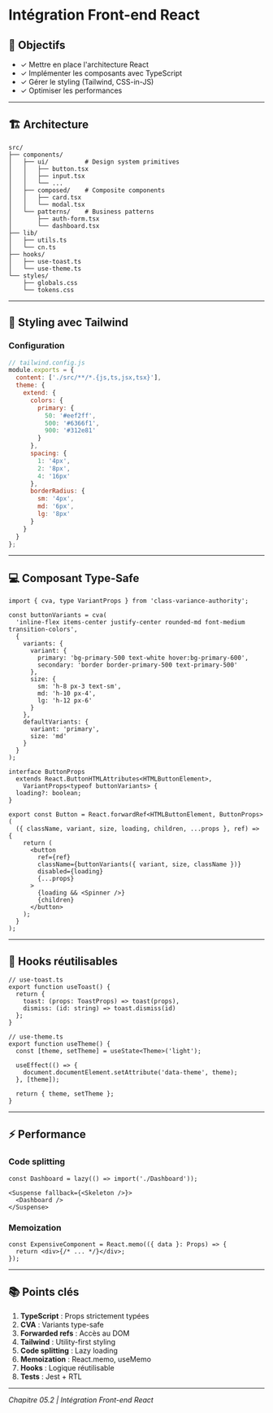 # Intégration Front-end React

## 🎯 Objectifs

- ✓ Mettre en place l'architecture React
- ✓ Implémenter les composants avec TypeScript
- ✓ Gérer le styling (Tailwind, CSS-in-JS)
- ✓ Optimiser les performances

---

## 🏗️ Architecture

```
src/
├── components/
│   ├── ui/          # Design system primitives
│   │   ├── button.tsx
│   │   ├── input.tsx
│   │   └── ...
│   ├── composed/    # Composite components
│   │   ├── card.tsx
│   │   └── modal.tsx
│   └── patterns/    # Business patterns
│       ├── auth-form.tsx
│       └── dashboard.tsx
├── lib/
│   ├── utils.ts
│   └── cn.ts
├── hooks/
│   ├── use-toast.ts
│   └── use-theme.ts
└── styles/
    ├── globals.css
    └── tokens.css
```

---

## 🎨 Styling avec Tailwind

### Configuration

```js
// tailwind.config.js
module.exports = {
  content: ['./src/**/*.{js,ts,jsx,tsx}'],
  theme: {
    extend: {
      colors: {
        primary: {
          50: '#eef2ff',
          500: '#6366f1',
          900: '#312e81'
        }
      },
      spacing: {
        1: '4px',
        2: '8px',
        4: '16px'
      },
      borderRadius: {
        sm: '4px',
        md: '6px',
        lg: '8px'
      }
    }
  }
};
```

---

## 💻 Composant Type-Safe

```tsx
import { cva, type VariantProps } from 'class-variance-authority';

const buttonVariants = cva(
  'inline-flex items-center justify-center rounded-md font-medium transition-colors',
  {
    variants: {
      variant: {
        primary: 'bg-primary-500 text-white hover:bg-primary-600',
        secondary: 'border border-primary-500 text-primary-500'
      },
      size: {
        sm: 'h-8 px-3 text-sm',
        md: 'h-10 px-4',
        lg: 'h-12 px-6'
      }
    },
    defaultVariants: {
      variant: 'primary',
      size: 'md'
    }
  }
);

interface ButtonProps
  extends React.ButtonHTMLAttributes<HTMLButtonElement>,
    VariantProps<typeof buttonVariants> {
  loading?: boolean;
}

export const Button = React.forwardRef<HTMLButtonElement, ButtonProps>(
  ({ className, variant, size, loading, children, ...props }, ref) => {
    return (
      <button
        ref={ref}
        className={buttonVariants({ variant, size, className })}
        disabled={loading}
        {...props}
      >
        {loading && <Spinner />}
        {children}
      </button>
    );
  }
);
```

---

## 🎣 Hooks réutilisables

```tsx
// use-toast.ts
export function useToast() {
  return {
    toast: (props: ToastProps) => toast(props),
    dismiss: (id: string) => toast.dismiss(id)
  };
}

// use-theme.ts
export function useTheme() {
  const [theme, setTheme] = useState<Theme>('light');
  
  useEffect(() => {
    document.documentElement.setAttribute('data-theme', theme);
  }, [theme]);
  
  return { theme, setTheme };
}
```

---

## ⚡ Performance

### Code splitting

```tsx
const Dashboard = lazy(() => import('./Dashboard'));

<Suspense fallback={<Skeleton />}>
  <Dashboard />
</Suspense>
```

### Memoization

```tsx
const ExpensiveComponent = React.memo(({ data }: Props) => {
  return <div>{/* ... */}</div>;
});
```

---

## 📚 Points clés

1. **TypeScript** : Props strictement typées
2. **CVA** : Variants type-safe
3. **Forwarded refs** : Accès au DOM
4. **Tailwind** : Utility-first styling
5. **Code splitting** : Lazy loading
6. **Memoization** : React.memo, useMemo
7. **Hooks** : Logique réutilisable
8. **Tests** : Jest + RTL

---

*Chapitre 05.2 | Intégration Front-end React*

